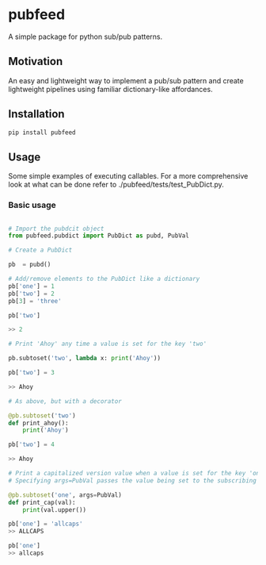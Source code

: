 # pubfeed
A simple package for python sub/pub patterns.

## Motivation

An easy and lightweight way to implement a pub/sub pattern and create lightweight pipelines using familiar dictionary-like affordances.

## Installation

```cmd
pip install pubfeed 
```

## Usage

Some simple examples of executing callables. For a more comprehensive look at what can be done refer to ./pubfeed/tests/test_PubDict.py. 

### Basic usage

``` python

# Import the pubdcit object 
from pubfeed.pubdict import PubDict as pubd, PubVal

# Create a PubDict

pb  = pubd()

# Add/remove elements to the PubDict like a dictionary
pb['one'] = 1
pb['two'] = 2
pb[3] = 'three'

pb['two']

>> 2

# Print 'Ahoy' any time a value is set for the key 'two' 

pb.subtoset('two', lambda x: print('Ahoy'))

pb['two'] = 3

>> Ahoy

# As above, but with a decorator

@pb.subtoset('two')
def print_ahoy():
    print('Ahoy')

pb['two'] = 4

>> Ahoy

# Print a capitalized version value when a value is set for the key 'one'
# Specifying args=PubVal passes the value being set to the subscribing function

@pb.subtoset('one', args=PubVal)
def print_cap(val):
    print(val.upper())

pb['one'] = 'allcaps'
>> ALLCAPS

pb['one']
>> allcaps
```